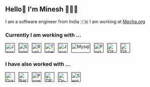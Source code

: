 ## Hello👋 I'm Minesh 👩🏻‍💻

I am a software engineer from India 🇮🇳 I am working at [Mecha.org](https://www.mechasystems.com)

### Currently I am working with ...

<a href="" target="_blank" title="Java" rel="noreferrer"><img src="https://www.vectorlogo.zone/logos/java/java-icon.svg" alt="Java" width="30" height="30"/></a>&nbsp;&nbsp;
<a href="" target="_blank" title="Springboot" rel="noreferrer"><img src="https://www.vectorlogo.zone/logos/springio/springio-icon.svg" alt="Springboot" width="30" height="30"/></a>&nbsp;&nbsp;
<a href="" target="_blank" title="Rust" rel="noreferrer"><img src="https://www.vectorlogo.zone/logos/rust-lang/rust-lang-icon.svg" alt="Rust" width="30" height="30"/></a>&nbsp;&nbsp;
<a href="" target="_blank" title="TypeScript" rel="noreferrer"><img src="https://www.vectorlogo.zone/logos/typescriptlang/typescriptlang-icon.svg" alt="TypeScript" width="30" height="30"/></a>&nbsp;&nbsp;
<a href="" target="_blank" title="JavaScript" rel="noreferrer"><img src="https://www.freepnglogos.com/uploads/javascript-png/javascript-vector-logo-yellow-png-transparent-javascript-vector-12.png" alt="JavaScript" width="30" height="30"/></a>&nbsp;&nbsp;
<a href="" target="_blank" title="Mysql" rel="noreferrer"><img src="https://www.vectorlogo.zone/logos/mysql/mysql-official.svg" alt="Mysql" width="60" height="30"/></a>&nbsp;&nbsp;
<a href="" target="_blank" title="PostgreSQL" rel="noreferrer"><img src="https://www.vectorlogo.zone/logos/postgresql/postgresql-vertical.svg" alt="PostgreSQL" width="30" height="30"/></a>&nbsp;&nbsp;
<a href="" target="_blank" title="Git" rel="noreferrer"><img src="https://www.vectorlogo.zone/logos/git-scm/git-scm-icon.svg" alt="Git" width="30" height="30"/></a>&nbsp;&nbsp;
<a href="" target="_blank" title="GitHub" rel="noreferrer"><img src="https://www.vectorlogo.zone/logos/github/github-tile.svg" alt="GitHub" width="30" height="30"/></a>&nbsp;&nbsp;


### I have also worked with ...

<a href="" target="_blank" title="Grafana" rel="noreferrer"><img src="https://www.vectorlogo.zone/logos/grafana/grafana-icon.svg" alt="Grafana" width="30" height="30"/></a>&nbsp;&nbsp;
<a href="" target="_blank" title="Nats" rel="noreferrer"><img src="https://www.vectorlogo.zone/logos/natsio/natsio-icon.svg" alt="Nats" width="30" height="30"/></a>&nbsp;&nbsp;
<a href="" target="_blank" title="Prometheus" rel="noreferrer"><img src="https://www.vectorlogo.zone/logos/prometheusio/prometheusio-icon.svg" alt="Prometheus" width="30" height="30"/></a>&nbsp;&nbsp;
<a href="" target="_blank" title="GRPC" rel="noreferrer"><img src="https://www.vectorlogo.zone/logos/grpcio/grpcio-ar21.svg" alt="GRPC" width="30" height="30"/></a>&nbsp;&nbsp;
<a href="" target="_blank" title="Docker" rel="noreferrer"><img src="https://www.vectorlogo.zone/logos/docker/docker-icon.svg" alt="Docker" width="30" height="30"/></a>&nbsp;&nbsp;
<a href="" target="_blank" title="Sentry" rel="noreferrer"><img src="https://www.vectorlogo.zone/logos/sentryio/sentryio-icon.svg" alt="Sentry" width="30" height="30"/></a>&nbsp;&nbsp;

